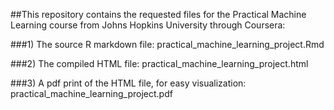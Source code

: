##This repository contains the requested files for the Practical Machine Learning course from Johns Hopkins University through Coursera:

###1) The source R markdown file: practical_machine_learning_project.Rmd

###2) The compiled HTML file: practical_machine_learning_project.html

###3) A pdf print of the HTML file, for easy visualization: practical_machine_learning_project.pdf
